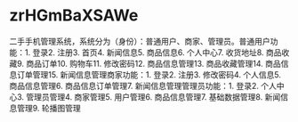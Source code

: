 # zrHGmBaXSAWe
二手手机管理系统，系统分为（身份）：普通用户、商家、管理员。普通用户功能：1. 登录2. 注册3. 首页4. 新闻信息5. 商品信息6. 个人中心7. 收货地址8. 商品收藏9. 商品订单10. 购物车11. 修改密码12. 商品信息管理13. 商品收藏管理14. 商品信息订单管理15. 新闻信息管理商家功能：1. 登录2. 注册3. 修改密码4. 个人信息5. 商品信息管理6. 商品信息订单管理7. 新闻信息管理管理员功能：1. 登录2. 个人中心3. 管理员管理4. 商家管理5. 用户管理6. 商品信息管理7. 基础数据管理8. 新闻信息管理9. 轮播图管理 

